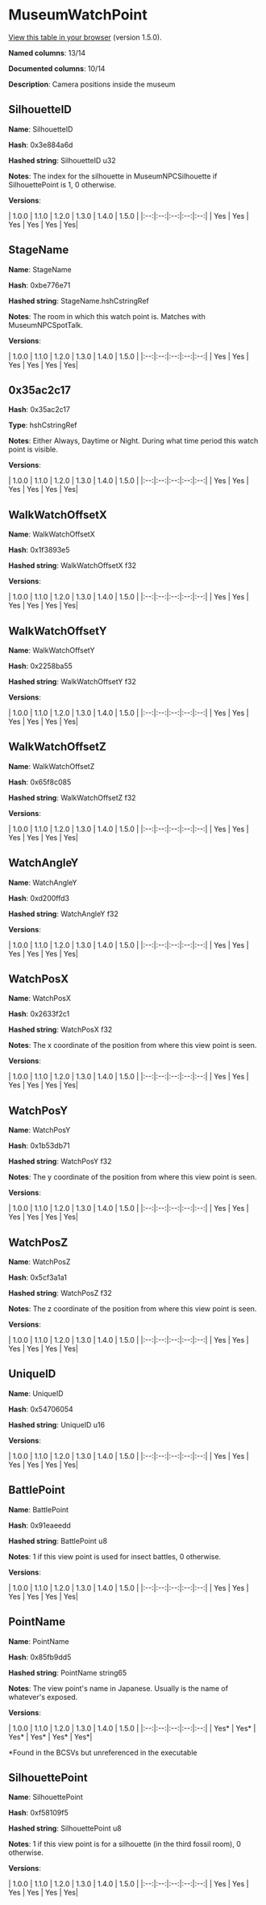 # MuseumWatchPoint
[View this table in your browser](MuseumWatchPoint-value.md) (version 1.5.0).

**Named columns**: 13/14

**Documented columns**: 10/14

**Description**: Camera positions inside the museum
## SilhouetteID

**Name**: SilhouetteID

**Hash**: 0x3e884a6d

**Hashed string**: SilhouetteID u32

**Notes**: The index for the silhouette in MuseumNPCSilhouette if SilhouettePoint is 1, 0 otherwise.

**Versions**: 

 | 1.0.0 | 1.1.0 | 1.2.0 | 1.3.0 | 1.4.0 | 1.5.0 |
|:--:|:--:|:--:|:--:|:--:|
| Yes | Yes | Yes | Yes | Yes | Yes| 


## StageName

**Name**: StageName

**Hash**: 0xbe776e71

**Hashed string**: StageName.hshCstringRef

**Notes**: The room in which this watch point is. Matches with MuseumNPCSpotTalk.

**Versions**: 

 | 1.0.0 | 1.1.0 | 1.2.0 | 1.3.0 | 1.4.0 | 1.5.0 |
|:--:|:--:|:--:|:--:|:--:|
| Yes | Yes | Yes | Yes | Yes | Yes| 


## 0x35ac2c17

**Hash**: 0x35ac2c17

**Type**: hshCstringRef

**Notes**: Either Always, Daytime or Night. During what time period this watch point is visible.

**Versions**: 

 | 1.0.0 | 1.1.0 | 1.2.0 | 1.3.0 | 1.4.0 | 1.5.0 |
|:--:|:--:|:--:|:--:|:--:|
| Yes | Yes | Yes | Yes | Yes | Yes| 


## WalkWatchOffsetX

**Name**: WalkWatchOffsetX

**Hash**: 0x1f3893e5

**Hashed string**: WalkWatchOffsetX f32

**Versions**: 

 | 1.0.0 | 1.1.0 | 1.2.0 | 1.3.0 | 1.4.0 | 1.5.0 |
|:--:|:--:|:--:|:--:|:--:|
| Yes | Yes | Yes | Yes | Yes | Yes| 


## WalkWatchOffsetY

**Name**: WalkWatchOffsetY

**Hash**: 0x2258ba55

**Hashed string**: WalkWatchOffsetY f32

**Versions**: 

 | 1.0.0 | 1.1.0 | 1.2.0 | 1.3.0 | 1.4.0 | 1.5.0 |
|:--:|:--:|:--:|:--:|:--:|
| Yes | Yes | Yes | Yes | Yes | Yes| 


## WalkWatchOffsetZ

**Name**: WalkWatchOffsetZ

**Hash**: 0x65f8c085

**Hashed string**: WalkWatchOffsetZ f32

**Versions**: 

 | 1.0.0 | 1.1.0 | 1.2.0 | 1.3.0 | 1.4.0 | 1.5.0 |
|:--:|:--:|:--:|:--:|:--:|
| Yes | Yes | Yes | Yes | Yes | Yes| 


## WatchAngleY

**Name**: WatchAngleY

**Hash**: 0xd200ffd3

**Hashed string**: WatchAngleY f32

**Versions**: 

 | 1.0.0 | 1.1.0 | 1.2.0 | 1.3.0 | 1.4.0 | 1.5.0 |
|:--:|:--:|:--:|:--:|:--:|
| Yes | Yes | Yes | Yes | Yes | Yes| 


## WatchPosX

**Name**: WatchPosX

**Hash**: 0x2633f2c1

**Hashed string**: WatchPosX f32

**Notes**: The x coordinate of the position from where this view point is seen.

**Versions**: 

 | 1.0.0 | 1.1.0 | 1.2.0 | 1.3.0 | 1.4.0 | 1.5.0 |
|:--:|:--:|:--:|:--:|:--:|
| Yes | Yes | Yes | Yes | Yes | Yes| 


## WatchPosY

**Name**: WatchPosY

**Hash**: 0x1b53db71

**Hashed string**: WatchPosY f32

**Notes**: The y coordinate of the position from where this view point is seen.

**Versions**: 

 | 1.0.0 | 1.1.0 | 1.2.0 | 1.3.0 | 1.4.0 | 1.5.0 |
|:--:|:--:|:--:|:--:|:--:|
| Yes | Yes | Yes | Yes | Yes | Yes| 


## WatchPosZ

**Name**: WatchPosZ

**Hash**: 0x5cf3a1a1

**Hashed string**: WatchPosZ f32

**Notes**: The z coordinate of the position from where this view point is seen.

**Versions**: 

 | 1.0.0 | 1.1.0 | 1.2.0 | 1.3.0 | 1.4.0 | 1.5.0 |
|:--:|:--:|:--:|:--:|:--:|
| Yes | Yes | Yes | Yes | Yes | Yes| 


## UniqueID

**Name**: UniqueID

**Hash**: 0x54706054

**Hashed string**: UniqueID u16

**Versions**: 

 | 1.0.0 | 1.1.0 | 1.2.0 | 1.3.0 | 1.4.0 | 1.5.0 |
|:--:|:--:|:--:|:--:|:--:|
| Yes | Yes | Yes | Yes | Yes | Yes| 


## BattlePoint

**Name**: BattlePoint

**Hash**: 0x91eaeedd

**Hashed string**: BattlePoint u8

**Notes**: 1 if this view point is used for insect battles, 0 otherwise.

**Versions**: 

 | 1.0.0 | 1.1.0 | 1.2.0 | 1.3.0 | 1.4.0 | 1.5.0 |
|:--:|:--:|:--:|:--:|:--:|
| Yes | Yes | Yes | Yes | Yes | Yes| 


## PointName

**Name**: PointName

**Hash**: 0x85fb9dd5

**Hashed string**: PointName string65

**Notes**: The view point's name in Japanese. Usually is the name of whatever's exposed.

**Versions**: 

 | 1.0.0 | 1.1.0 | 1.2.0 | 1.3.0 | 1.4.0 | 1.5.0 |
|:--:|:--:|:--:|:--:|:--:|
| Yes* | Yes* | Yes* | Yes* | Yes* | Yes*| 

*Found in the BCSVs but unreferenced in the executable

## SilhouettePoint

**Name**: SilhouettePoint

**Hash**: 0xf58109f5

**Hashed string**: SilhouettePoint u8

**Notes**: 1 if this view point is for a silhouette (in the third fossil room), 0 otherwise.

**Versions**: 

 | 1.0.0 | 1.1.0 | 1.2.0 | 1.3.0 | 1.4.0 | 1.5.0 |
|:--:|:--:|:--:|:--:|:--:|
| Yes | Yes | Yes | Yes | Yes | Yes| 


